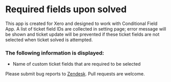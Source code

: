 # Required fields upon solved

This app is created for Xero and designed to work with Conditional Field App.  A list of ticket field IDs are collected in setting page; error message will be shown and ticket update will be prevented if these ticket fields are not selected when ticket solved is attempted.

### The following information is displayed:

* Name of custom ticket fields that are required to be selected

Please submit bug reports to [Zendesk](http://www/zendesk.com). Pull requests are welcome.
